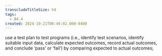 ```yaml
---
transcludeTitleSize: h4
tags:
  - B4.4
created: 2024-10-21T08:49:02.000-0400
---
```

use a test plan to test programs (i.e., identify test scenarios, identify suitable input data, calculate expected outcomes, record actual outcomes, and conclude ‘pass’ or ‘fail’) by comparing expected to actual outcomes;